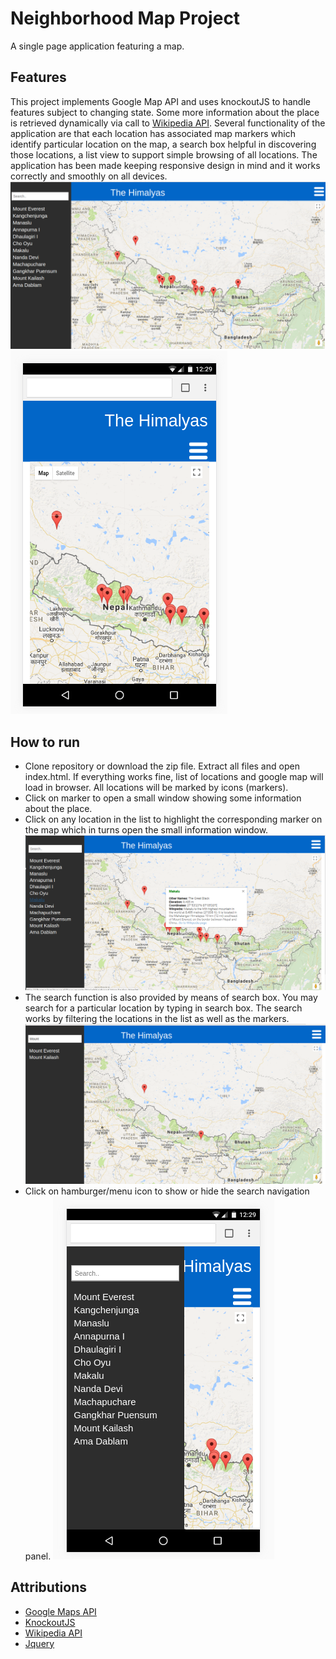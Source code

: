# Neighborhood Map Project
A single page application featuring a map.

## Features
This project implements Google Map API and uses knockoutJS to handle features subject to changing state. Some more information about the place is retrieved dynamically via call to [Wikipedia API](https://en.wikipedia.org/w/api.php). Several functionality of the application are that each location has associated map markers which identify particular location on the map, a search box helpful in discovering those locations, a list view to support simple browsing of all locations. The application has been made keeping responsive design in mind and it works correctly and smoothly on all devices.
![overall-view](images/1.png "Overall view")
![smaller-screen-view](images/5.png "Smaller screen view")

## How to run
- Clone repository or download the zip file. Extract all files and open index.html. If everything works fine, list of locations and google map will load in browser. All locations will be marked by icons (markers).
- Click on marker to open a small window showing some information about the place.
- Click on any location in the list to highlight the corresponding marker on the map which in turns open the small information window.
![marker-info](images/2.png "Marker info")
- The search function is also provided by means of search box. You may search for a particular location by typing in search box. The search works by filtering the locations in the list as well as the markers.
![location-filter](images/3.png "Location filter")
 - Click on hamburger/menu icon to show or hide the search navigation panel.
![search-panel-toggle](images/4.png "Search panel toggle")

## Attributions
- [Google Maps API](https://developers.google.com/maps/)
- [KnockoutJS](http://knockoutjs.com/)
- [Wikipedia API](https://en.wikipedia.org/w/api.php)
- [Jquery](https://jquery.com/)
